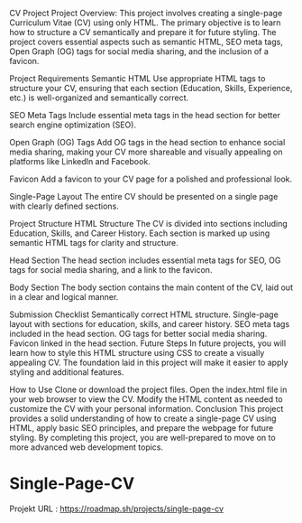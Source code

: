 CV Project
Project Overview: 
This project involves creating a single-page Curriculum Vitae (CV) using only HTML. The primary objective is to learn how to structure a CV semantically and prepare it for future styling. The project covers essential aspects such as semantic HTML, SEO meta tags, Open Graph (OG) tags for social media sharing, and the inclusion of a favicon.

Project Requirements
Semantic HTML
Use appropriate HTML tags to structure your CV, ensuring that each section (Education, Skills, Experience, etc.) is well-organized and semantically correct.

SEO Meta Tags
Include essential meta tags in the head section for better search engine optimization (SEO).

Open Graph (OG) Tags
Add OG tags in the head section to enhance social media sharing, making your CV more shareable and visually appealing on platforms like LinkedIn and Facebook.

Favicon
Add a favicon to your CV page for a polished and professional look.

Single-Page Layout
The entire CV should be presented on a single page with clearly defined sections.

Project Structure
HTML Structure
The CV is divided into sections including Education, Skills, and Career History. Each section is marked up using semantic HTML tags for clarity and structure.

Head Section
The head section includes essential meta tags for SEO, OG tags for social media sharing, and a link to the favicon.

Body Section
The body section contains the main content of the CV, laid out in a clear and logical manner.

Submission Checklist
 Semantically correct HTML structure.
 Single-page layout with sections for education, skills, and career history.
 SEO meta tags included in the head section.
 OG tags for better social media sharing.
 Favicon linked in the head section.
Future Steps
In future projects, you will learn how to style this HTML structure using CSS to create a visually appealing CV. The foundation laid in this project will make it easier to apply styling and additional features.

How to Use
Clone or download the project files.
Open the index.html file in your web browser to view the CV.
Modify the HTML content as needed to customize the CV with your personal information.
Conclusion
This project provides a solid understanding of how to create a single-page CV using HTML, apply basic SEO principles, and prepare the webpage for future styling. By completing this project, you are well-prepared to move on to more advanced web development topics.



# Single-Page-CV
Projekt URL : https://roadmap.sh/projects/single-page-cv
